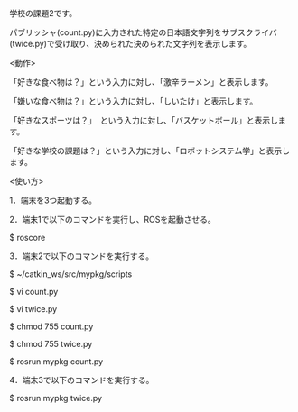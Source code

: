 学校の課題2です。

パブリッシャ(count.py)に入力された特定の日本語文字列をサブスクライバ(twice.py)で受け取り、決められた決められた文字列を表示します。

<動作>

「好きな食べ物は？」という入力に対し、「激辛ラーメン」と表示します。

「嫌いな食べ物は？」という入力に対し、「しいたけ」と表示します。　

「好きなスポーツは？」　という入力に対し、「バスケットボール」と表示します。

「好きな学校の課題は？」という入力に対し、「ロボットシステム学」と表示します。

<使い方>

1．端末を3つ起動する。

2．端末1で以下のコマンドを実行し、ROSを起動させる。

$ roscore

3．端末2で以下のコマンドを実行する。

$ ~/catkin_ws/src/mypkg/scripts

$ vi count.py

$ vi twice.py

$ chmod 755 count.py

$ chmod 755 twice.py

$ rosrun mypkg count.py

4．端末3で以下のコマンドを実行する。

$ rosrun mypkg twice.py
